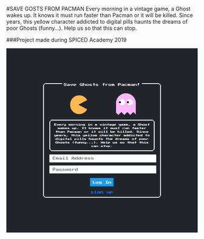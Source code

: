 #SAVE GOSTS FROM PACMAN
Every morning in a vintage game, a Ghost wakes up. It knows it must run faster than Pacman or it will be killed. Since years, this yellow character addicted to digital pills haunts the dreams of poor Ghosts (funny...). Help us so that this can stop.

###Project made during SPICED Academy 2019

![pacman-petition-screenshot](/petition-pacman.png)
